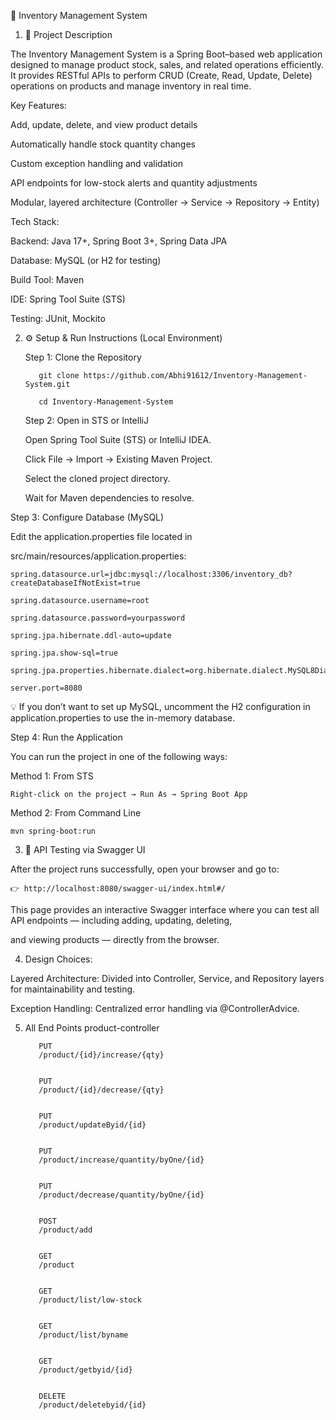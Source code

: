 🏪 Inventory Management System
1. 📘 Project Description

The Inventory Management System is a Spring Boot–based web application designed to manage product stock, sales, and related operations efficiently.
It provides RESTful APIs to perform CRUD (Create, Read, Update, Delete) operations on products and manage inventory in real time.

Key Features:

  Add, update, delete, and view product details
  
  Automatically handle stock quantity changes
  
  Custom exception handling and validation
  
  API endpoints for low-stock alerts and quantity adjustments
  
  Modular, layered architecture (Controller → Service → Repository → Entity)

Tech Stack:

  Backend: Java 17+, Spring Boot 3+, Spring Data JPA
  
  Database: MySQL (or H2 for testing)
  
  Build Tool: Maven
  
  IDE: Spring Tool Suite (STS)

  Testing: JUnit, Mockito


2. ⚙️ Setup & Run Instructions (Local Environment)

    Step 1: Clone the Repository

          git clone https://github.com/Abhi91612/Inventory-Management-System.git

          cd Inventory-Management-System

    Step 2: Open in STS or IntelliJ
    

    Open Spring Tool Suite (STS) or IntelliJ IDEA.

      Click File → Import → Existing Maven Project.

      Select the cloned project directory.

      Wait for Maven dependencies to resolve.

Step 3: Configure Database (MySQL)

 
  Edit the application.properties file located in
  
  src/main/resources/application.properties:
  
  
    spring.datasource.url=jdbc:mysql://localhost:3306/inventory_db?createDatabaseIfNotExist=true
    
    spring.datasource.username=root
    
    spring.datasource.password=yourpassword
    
    spring.jpa.hibernate.ddl-auto=update
    
    spring.jpa.show-sql=true
    
    spring.jpa.properties.hibernate.dialect=org.hibernate.dialect.MySQL8Dialect
    
    server.port=8080


💡 If you don’t want to set up MySQL, uncomment the H2 configuration in application.properties to use the in-memory database.

Step 4: Run the Application

  You can run the project in one of the following ways:
  
  Method 1: From STS
 
    Right-click on the project → Run As → Spring Boot App
  
  Method 2: From Command Line
  
    mvn spring-boot:run




3. 🧪 API Testing via Swagger UI

After the project runs successfully, open your browser and go to:

    👉 http://localhost:8080/swagger-ui/index.html#/

This page provides an interactive Swagger interface where you can test all API endpoints — including adding, updating, deleting, 

and viewing products — directly from the browser.


4. Design Choices:

  Layered Architecture: Divided into Controller, Service, and Repository layers for maintainability and testing.
  
  Exception Handling: Centralized error handling via @ControllerAdvice.

5. All End Points
     product-controller

          
          PUT
          /product/{id}/increase/{qty}
          
          
          PUT
          /product/{id}/decrease/{qty}
          
          
          PUT
          /product/updateByid/{id}
          
          
          PUT
          /product/increase/quantity/byOne/{id}
          
          
          PUT
          /product/decrease/quantity/byOne/{id}
          
          
          POST
          /product/add
          
          
          GET
          /product
          
          
          GET
          /product/list/low-stock
          
          
          GET
          /product/list/byname
          
          
          GET
          /product/getbyid/{id}
          
          
          DELETE
          /product/deletebyid/{id}



